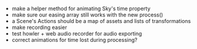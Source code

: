 * make a helper method for animating Sky's time property
* make sure our easing array still works with the new process()
* a Scene's Actions should be a map of assets and lists of transformations
* make recording easier
* test howler + web audio recorder for audio exporting
* correct animations for time lost during processing?